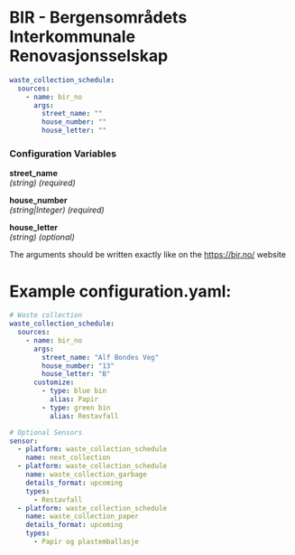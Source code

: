 # BIR - Bergensområdets Interkommunale Renovasjonsselskap

```yaml
waste_collection_schedule:
  sources:
    - name: bir_no
      args:
        street_name: ""
        house_number: ""
        house_letter: ""
```

### Configuration Variables

**street_name**  
*(string) (required)*

**house_number**  
*(string|Integer) (required)*

**house_letter**  
*(string) (optional)*

The arguments should be written exactly like on the <https://bir.no/> website

# Example configuration.yaml:

```yaml
# Waste collection
waste_collection_schedule:
  sources:
    - name: bir_no
      args:
        street_name: "Alf Bondes Veg"
        house_number: "13"
        house_letter: "B"
      customize:
        - type: blue bin
          alias: Papir
        - type: green bin
          alias: Restavfall

# Optional Sensors
sensor:
  - platform: waste_collection_schedule
    name: next_collection
  - platform: waste_collection_schedule
    name: waste_collection_garbage
    details_format: upcoming
    types:
      - Restavfall
  - platform: waste_collection_schedule
    name: waste_collection_paper
    details_format: upcoming
    types:
      - Papir og plastemballasje
```